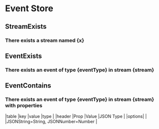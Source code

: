 # Event Store

## StreamExists
### There exists a stream named {x}

## EventExists
### There exists an event of type {eventType} in stream {stream}

## EventContains
### There exists an event of type {eventType} in stream {stream} with properties
|table  |key   |value     |type                                 |
|header |Prop  |Value     |JSON Type                            |
|options|      |          |JSONString=String, JSONNumber=Number |

